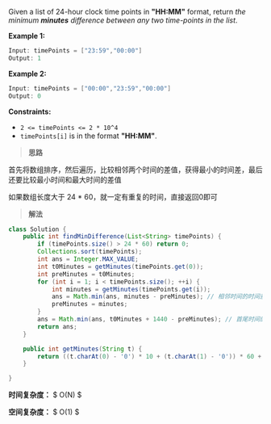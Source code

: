 Given a list of 24-hour clock time points in **"HH:MM"** format, return *the minimum **minutes** difference between any two time-points in the list*.

 

**Example 1:**

```java
Input: timePoints = ["23:59","00:00"]
Output: 1
```

**Example 2:**

```java
Input: timePoints = ["00:00","23:59","00:00"]
Output: 0
```

 

**Constraints:**

- `2 <= timePoints <= 2 * 10^4`
- `timePoints[i]` is in the format **"HH:MM"**.



> **思路**

首先将数组排序，然后遍历，比较相邻两个时间的差值，获得最小的时间差，最后还要比较最小时间和最大时间的差值

如果数组长度大于 24 * 60，就一定有重复的时间，直接返回0即可



> **解法**

```java
class Solution {
    public int findMinDifference(List<String> timePoints) {
        if (timePoints.size() > 24 * 60) return 0;
        Collections.sort(timePoints);
        int ans = Integer.MAX_VALUE;
        int t0Minutes = getMinutes(timePoints.get(0));
        int preMinutes = t0Minutes;
        for (int i = 1; i < timePoints.size(); ++i) {
            int minutes = getMinutes(timePoints.get(i));
            ans = Math.min(ans, minutes - preMinutes); // 相邻时间的时间差
            preMinutes = minutes;
        }
        ans = Math.min(ans, t0Minutes + 1440 - preMinutes); // 首尾时间的时间差
        return ans;
    }

    public int getMinutes(String t) {
        return ((t.charAt(0) - '0') * 10 + (t.charAt(1) - '0')) * 60 + (t.charAt(3) - '0') * 10 + (t.charAt(4) - '0');
    }

}
```

**时间复杂度：** $ O(N) $

**空间复杂度：** $ O(1) $